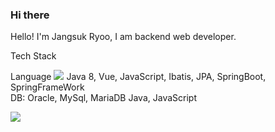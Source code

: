 ### Hi there 

Hello! I'm Jangsuk Ryoo, I am backend web developer.

Tech Stack <br>

Language 
<img src="https://img.shields.io/badge/Vue.js-4FC08D?style=flat-square&logo=Vue.js&logoColor=white"/>
Java 8, Vue, JavaScript, Ibatis, JPA, SpringBoot, SpringFrameWork <br>
DB: Oracle, MySql, MariaDB Java, JavaScript <br>

<img src="https://img.shields.io/badge/Android-3DDC84?style=flat-square&logo=Android&logoColor=white"/>


